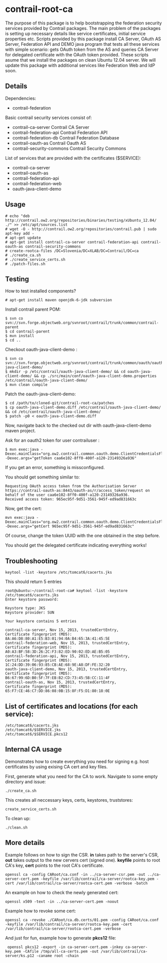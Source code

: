 contrail-root-ca
================

The purpose of this package is to help bootstrapping the federation security services provided by Contrail packages. 
The main problem of the packages is setting up necessary details like service certificates, initial service properties etc.
Scripts provided by this package install CA Server, OAuth AS Server, Federation API and DEMO java program that tests
all these services with simple scenario: gets OAuth token from the AS and queries CA Server for delegated certificate
with the OAuth token provided. These scripts asume that we install the packages on clean Ubuntu 12.04 server. We will update this package with additional services like Federation Web and IdP soon.

Details
----
Dependencies:
* contrail-federation

Basic contrail security services consist of:

* contrail-ca-server Contrail CA Server
* contrail-federation-api Contrail Federation API
* contrail-federation-db Contrail Federation Database
* contrail-oauth-as Contrail Oauth AS
* contrail-security-commons Contrail Security Commons

List of services that are provided with the certificates ($SERVICE):
* contrail-ca-server
* contrail-oauth-as
* contrail-federation-api
* contrail-federation-web
* oauth-java-client-demo

Usage
---------

```
# echo "deb http://contrail.ow2.org/repositories/binaries/testing/xUbuntu_12.04/ ./" >> /etc/apt/sources.list
# wget -O - http://contrail.ow2.org/repositories/contrail.pub | sudo apt-key add -
# apt-get update
# apt-get install contrail-ca-server contrail-federation-api contrail-oauth-as contrail-security-commons
# create-rootca-files /DC=Slovenia/DC=XLAB/DC=Contrail/DC=ca
# ./create_ca.sh
# ./create_service_certs.sh
# ./patch-files.sh
```
Testing
----------

How to test installed components?
```
# apt-get install maven openjdk-6-jdk subversion
```

Install contrail parent POM:
```
$ svn co svn://svn.forge.objectweb.org/svnroot/contrail/trunk/common/contrail-parent
$ cd contrail-parent
$ mvn install
$ cd ..
```

Checkout  oauth-java-client-demo :
```
$ svn co svn://svn.forge.objectweb.org/svnroot/contrail/trunk/common/oauth/oauth-java-client-demo/
$ mkdir -p /etc/contrail/oauth-java-client-demo/ && cd oauth-java-client-demo/ && cp ./src/main/conf/oauth-java-client-demo.properties /etc/contrail/oauth-java-client-demo/
$ mvn clean compile
```
Patch the oauth-java-client-demo:
```
$ cd /path/to/cloned-git/contrail-root-ca/patches
$ cp oauth-java-client-demo.diff /etc/contrail/oauth-java-client-demo/ && cd /etc/contrail/oauth-java-client-demo/
$ patch -p0 < oauth-java-client-demo.diff
```

Now, navigate back to the checked out dir with oauth-java-client-demo maven project.

Ask for an oauth2 token for user  contrailuser :
```
$ mvn exec:java -Dexec.mainClass="org.ow2.contrail.common.oauth.demo.ClientCredentialsFlowDemo" -Dexec.args="getToken caa6e102-8ff0-400f-a120-23149326a936"
```

If you get an error, something is missconfigured.

You should get something similar to:
```
Requesting OAuth access token from the Authorisation Server https://contrail-oauth-as:8443/oauth-as/r/access_token/request on behalf of the user caa6e102-8ff0-400f-a120-23149326a936.
Received access token: 965ec95f-9d51-3561-945f-ed9ad831663c
```

Now, get the cert:
```
mvn exec:java -Dexec.mainClass="org.ow2.contrail.common.oauth.demo.ClientCredentialsFlowDemo" -Dexec.args="getCert 965ec95f-9d51-3561-945f-ed9ad831663c"
```
Of course, change the token UUID with the one obtained in the step before.

You should get the delegated certificate indicating everything works!

Troubleshooting
----------

```
keytool -list -keystore /etc/tomcat6/cacerts.jks
```

This should return 5 entries

```
root@ubuntu:~/contrail-root-ca# keytool -list -keystore /etc/tomcat6/cacerts.jks 
Enter keystore password:  

Keystore type: JKS
Keystore provider: SUN

Your keystore contains 5 entries

contrail-ca-server, Nov 15, 2013, trustedCertEntry,
Certificate fingerprint (MD5): 8A:A6:D8:80:A1:E5:B3:01:94:0A:B4:65:3A:41:45:5E
contrail-federation-web, Nov 15, 2013, trustedCertEntry,
Certificate fingerprint (MD5): A0:A3:BF:58:3D:26:2C:F3:82:ED:90:02:ED:AE:B5:05
contrail-federation-api, Nov 15, 2013, trustedCertEntry,
Certificate fingerprint (MD5): 1C:24:DD:39:06:93:85:CB:AE:68:9E:A8:DF:FE:32:20
oauth-java-client-demo, Nov 15, 2013, trustedCertEntry,
Certificate fingerprint (MD5): B6:67:99:6D:B0:5F:7F:EB:B2:CD:73:45:5B:CC:11:4F
contrail-oauth-as, Nov 15, 2013, trustedCertEntry,
Certificate fingerprint (MD5): 65:F7:CE:46:C7:DD:86:08:0B:15:8F:F5:D1:80:18:0E
```

List of certificates and locations (for each service):
----------

```
/etc/tomcat6/cacerts.jks
/etc/tomcat6/$SERVICE.jks
/etc/tomcat6/$SERVICE.pkcs12
```

Internal CA usage
----------
Demonstrates how to create everything you need for signing e.g. host certificates by using exising CA cert and key files.

First, generate what you need for the CA to work. Navigate to some empty directory and issue:
```
./create_ca.sh
```
This creates all neccessary keys, certs, keystores, truststores:
```
create_service_certs.sh
```
To clean up:
```
./clean.sh
```

More details
----------

Example follows on how to sign the CSR. **in** takes path to the server's CSR, **out** takes output to the new cervers cert (signed one). **keyfile** points to root CA's key, **cert** points to the root CA's certificate.
```
openssl ca -config CARoot/ca.conf -in ../ca-server-csr.pem -out ../ca-server-cert.pem -keyfile /var/lib/contrail/ca-server/rootca-key.pem -cert /var/lib/contrail/ca-server/rootca-cert.pem -verbose -batch
```

An example on how to check the newly generated cert:
```
openssl x509 -text -in ../ca-server-cert.pem -noout
```

Example how to revoke some cert:
```
openssl ca -revoke ./CARoot/ca.db.certs/01.pem -config CARoot/ca.conf -keyfile /var/lib/contrail/ca-server/rootca-key.pem -cert /var/lib/contrail/ca-server/rootca-cert.pem -verbose
```

And just for fun, example how to generate **pkcs12** file:
```
 openssl pkcs12 -export -in ca-server-cert.pem -inkey ca-server-key.pem -CAfile /tmp/all-ca-certs.pem -out /var/lib/contrail/ca-server/ks.p12 -caname root -chain
```
